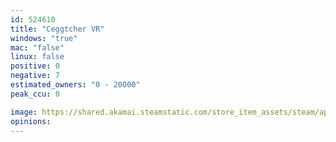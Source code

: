 ```yaml
---
id: 524610
title: "Ceggtcher VR"
windows: "true"
mac: "false"
linux: false
positive: 0
negative: 7
estimated_owners: "0 - 20000"
peak_ccu: 0

image: https://shared.akamai.steamstatic.com/store_item_assets/steam/apps/524610/header.jpg?t=1572320927
opinions:
---
```

